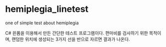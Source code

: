 # hemiplegia_linetest
one of simple test about hemiplegia

C# 윈폼을 이용해서 만든 간단한 테스트 프로그램이다.
편마비를 검사하기 위한 목적이며, 랜덤한 위치에 생성되는 3가지 선을 반으로 자르면 결과가 나온다.
